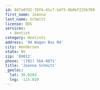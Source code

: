 ```yaml
---
id: 847a07d1-78f4-41c7-bdf5-8b8bf225b789
first_name: Joanna
last_name: Schmitt
license: DDS
services:
  - dentist
category: Dentists
address: '94 Wagon Box Rd'
city: Henderson
state: NV
zip: '89012'
phone: '(702) 564-0871'
title: 'Joanna Schmitt'
_geoloc:
  lat: 36.0283
  lng: -115.019
---
```

